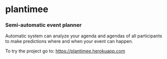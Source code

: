 # plantimee
### Semi-automatic event planner

Automatic system can analyze your agenda and agendas of all participants to make predictions 
where and when your event can happen.

To try the project go to: https://plantimee.herokuapp.com
